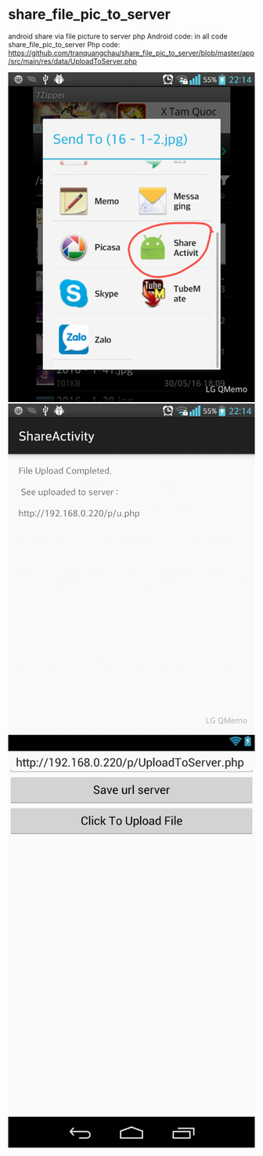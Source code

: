 # share_file_pic_to_server
android share via file picture to server php
Android code: in all code share_file_pic_to_server
Php code: https://github.com/tranquangchau/share_file_pic_to_server/blob/master/app/src/main/res/data/UploadToServer.php


![alt tag](https://github.com/tranquangchau/share_file_pic_to_server/blob/master/1464794151_2016-06-01-22-14-48.jpg)
![alt tag](https://github.com/tranquangchau/share_file_pic_to_server/blob/master/1464794167_2016-06-01-22-14-58.jpg)
![alt tag](https://github.com/tranquangchau/share_file_pic_to_server/blob/master/layout-2016-06-01-221318.png)
